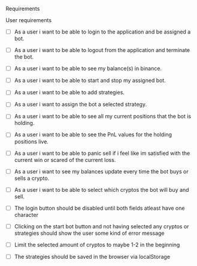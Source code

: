 Requirements

User requirements
- [ ] As a user i want to be able to login to the application and be assigned a bot.
- [ ] As a user i want to be able to logout from the application and terminate the bot.
- [ ] As a user i want to be able to see my balance(s) in binance.
- [ ] As a user i want to be able to start and stop my assigned bot.
- [ ] As a user i want to be able to add strategies.
- [ ] As a user i want to assign the bot a selected strategy.
- [ ] As a user i want to be able to see all my current positions that the bot is holding.
- [ ] As a user i want to be able to see the PnL values for the holding positions live. 
- [ ] As a user i want to be able to panic sell if i feel like im satisfied with the current win or scared of the current loss.
- [ ] As a user i want to see my balances update every time the bot buys or sells a crypto.
- [ ] As a user i want to be able to select which cryptos the bot will buy and sell.
      
- [ ] The login button should be disabled until both fields atleast have one character
- [ ] Clicking on the start bot button and not having selected any cryptos or strategies should show the user some kind of error message
- [ ] Limit the selected amount of cryptos to maybe 1-2 in the beginning
- [ ] The strategies should be saved in the browser via localStorage
      
